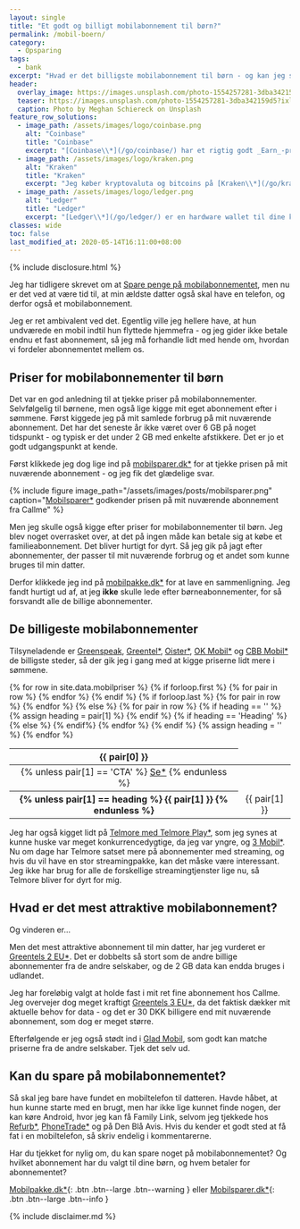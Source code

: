 ```yaml
---
layout: single
title: "Et godt og billigt mobilabonnement til børn?"
permalink: /mobil-boern/
category:
  - Opsparing
tags:
  - bank
excerpt: "Hvad er det billigste mobilabonnement til børn - og kan jeg spare lidt på mit eget abonnement i forhold mit reelle forbrug?"
header:
  overlay_image: https://images.unsplash.com/photo-1554257281-3dba342159d5?ixlib=rb-1.2.1&ixid=eyJhcHBfaWQiOjEyMDd9&auto=format&fit=crop&w=1950&q=80
  teaser: https://images.unsplash.com/photo-1554257281-3dba342159d5?ixlib=rb-1.2.1&ixid=eyJhcHBfaWQiOjEyMDd9&auto=format&fit=crop&w=400&q=80
  caption: Photo by Meghan Schiereck on Unsplash
feature_row_solutions:
  - image_path: /assets/images/logo/coinbase.png
    alt: "Coinbase"
    title: "Coinbase"
    excerpt: "[Coinbase\\*](/go/coinbase/) har et rigtig godt _Earn_-program, hvor jeg flere gange har lært meget om forskellige krypotvalutaer. Du får op til 66 DKK Bitcoins ved at købe på Coinbase med [mit link\\*](/go/coinbase/)."
  - image_path: /assets/images/logo/kraken.png
    alt: "Kraken"
    title: "Kraken"
    excerpt: "Jeg køber kryptovaluta og bitcoins på [Kraken\\*](/go/kraken/), som er den billigeste kryptobørs, jeg har kunnet finde. Den er ret let at bruge."
  - image_path: /assets/images/logo/ledger.png
    alt: "Ledger"
    title: "Ledger"
    excerpt: "[Ledger\\*](/go/ledger/) er en hardware wallet til dine kryptovalutaer. Det er helt nødvendigt, hvis du tager sikkerheden seriøst."
classes: wide
toc: false
last_modified_at: 2020-05-14T16:11:00+08:00
---
```


{% include disclosure.html %}

Jeg har tidligere skrevet om at [Spare penge på mobilabonnementet](/mobilabonnement/), men nu er det ved at være tid til, at min ældste datter også skal have en telefon, og derfor også et mobilabonnement.

Jeg er ret ambivalent ved det. Egentlig ville jeg hellere have, at hun undværede en mobil indtil hun flyttede hjemmefra - og jeg gider ikke betale endnu et fast abonnement, så jeg må forhandle lidt med hende om, hvordan vi fordeler abonnementet mellem os.

## Priser for mobilabonnementer til børn

Det var en god anledning til at tjekke priser på mobilabonnementer. Selvfølgelig til børnene, men også lige kigge mit eget abonnement efter i sømmene. Først kiggede jeg på mit samlede forbrug på mit nuværende abonnement. Det har det seneste år ikke været over 6 GB på noget tidspunkt - og typisk er det under 2 GB med enkelte afstikkere. Det er jo et godt udgangspunkt at kende.

Først klikkede jeg dog lige ind på [mobilsparer.dk\*](/go/pa/mobilsparer/) for at tjekke prisen på mit nuværende abonnement - og jeg fik det glædelige svar.

{% include figure image_path="/assets/images/posts/mobilsparer.png" caption="[Mobilsparer\*](/go/pa/mobilsparer/) godkender prisen på mit nuværende abonnement fra Callme" %}

Men jeg skulle også kigge efter priser for mobilabonnementer til børn. Jeg blev noget overrasket over, at det på ingen måde kan betale sig at købe et familieabonnement. Det bliver hurtigt for dyrt. Så jeg gik på jagt efter abonnementer, der passer til mit nuværende forbrug og et andet som kunne bruges til min datter.

Derfor klikkede jeg ind på [mobilpakke.dk\*](/go/pa/mobilpakke/) for at lave en sammenligning. Jeg fandt hurtigt ud af, at jeg **ikke** skulle lede efter børneabonnementer, for så forsvandt alle de billige abonnementer.

## De billigeste mobilabonnementer

Tilsyneladende er [Greenspeak](http://www.greenspeak.dk), [Greentel\*](/go/greentel/), [Oister\*](/go/oister/), [OK Mobil\*](/go/ok-mobil/) og [CBB Mobil\*](/go/cbb/) de billigste steder, så der gik jeg i gang med at kigge priserne lidt mere i sømmene.

<table class="table" class="wide">
  {% for row in site.data.mobilpriser %}
    {% if forloop.first %}
    <thead>
    <tr align="center">
      {% for pair in row %}
        <th>{{ pair[0] }}</th>
      {% endfor %}
    </tr>
    </thead>
    {% endif %}
    {% if forloop.last %}
    <tr align="center">
      {% for pair in row %}
      <td>
        {% unless pair[1] == 'CTA' %}
          <a href="{{ pair[1] | relative_url }}" class="btn btn--large btn--success">Se*</a>
        {% endunless %}
      </td>
      {% endfor %}
    </tr>
    {% else %}
    <tr align="center">
      {% for pair in row %}
        {% if heading == '' %}
          {% assign heading = pair[1] %}
        {% endif %}
        {% if heading == 'Heading' %}
          <th>
            {% unless pair[1] == heading %}
            {{ pair[1] }}
            {% endunless %}
          </th>
        {% else %}
          <td>{{ pair[1] }}</td>
        {% endif%}
      {% endfor %}
    </tr>
    {% endif %}
    {% assign heading = '' %}
  {% endfor %}
</table>

Jeg har også kigget lidt på [Telmore med Telmore Play\*](/go/telmore/), som jeg synes at kunne huske var meget konkurrencedygtige, da jeg var yngre, og [3 Mobil\*](/go/3mobil/). Nu om dage har Telmore satset mere på abonnementer med streaming, og hvis du vil have en stor streamingpakke, kan det måske være interessant. Jeg ikke har brug for alle de forskellige streamingtjenster lige nu, så Telmore bliver for dyrt for mig.

## Hvad er det mest attraktive mobilabonnement?

Og vinderen er...

Men det mest attraktive abonnement til min datter, har jeg vurderet er [Greentels 2 EU\*](/go/greentel/). Det er dobbelts så stort som de andre billige abonnementer fra de andre selskaber, og de 2 GB data kan endda bruges i udlandet.

Jeg har foreløbig valgt at holde fast i mit ret fine abonnement hos Callme. Jeg overvejer dog meget kraftigt [Greentels 3 EU\*](/go/greentel/), da det faktisk dækker mit aktuelle behov for data - og det er 30 DKK billigere end mit nuværende abonnement, som dog er meget større.

Efterfølgende er jeg også stødt ind i [Glad Mobil](/go/gladmobil/), som godt kan matche priserne fra de andre selskaber. Tjek det selv ud.

## Kan du spare på mobilabonnementet?

Så skal jeg bare have fundet en mobiltelefon til datteren. Havde håbet, at hun kunne starte med en brugt, men har ikke lige kunnet finde nogen, der kan køre Android, hvor jeg kan få Family Link, selvom jeg tjekkede hos [Refurb\*](https://track.adtraction.com/t/t?a=1412065217&as=1484466027&t=2&tk=1), [PhoneTrade\*](https://online.adservicemedia.dk/cgi-bin/click.pl?pid=31656&cid=7686&productGroup=Phonetrade&media_id=81507) og på Den Blå Avis. Hvis du kender et godt sted at få fat i en mobiltelefon, så skriv endelig i kommentarerne.

Har du tjekket for nylig om, du kan spare noget på mobilabonnementet? Og hvilket abonnement har du valgt til dine børn, og hvem betaler for abonnementet?

[Mobilpakke.dk\*](/go/pa/mobilpakke/){: .btn .btn--large .btn--warning } eller [Mobilsparer.dk\*](/go/pa/mobilsparer/){: .btn .btn--large .btn--info }

{% include disclaimer.md %}

<a href="https://www.partner-ads.com/dk/klikbanner.php?partnerid=28187&bannerid=71438" target="_blank" rel="nofollow noopener"> <img src="https://www.partner-ads.com/dk/visbanner.php?partnerid=28187&bannerid=71438" border="0" alt=""></a>

